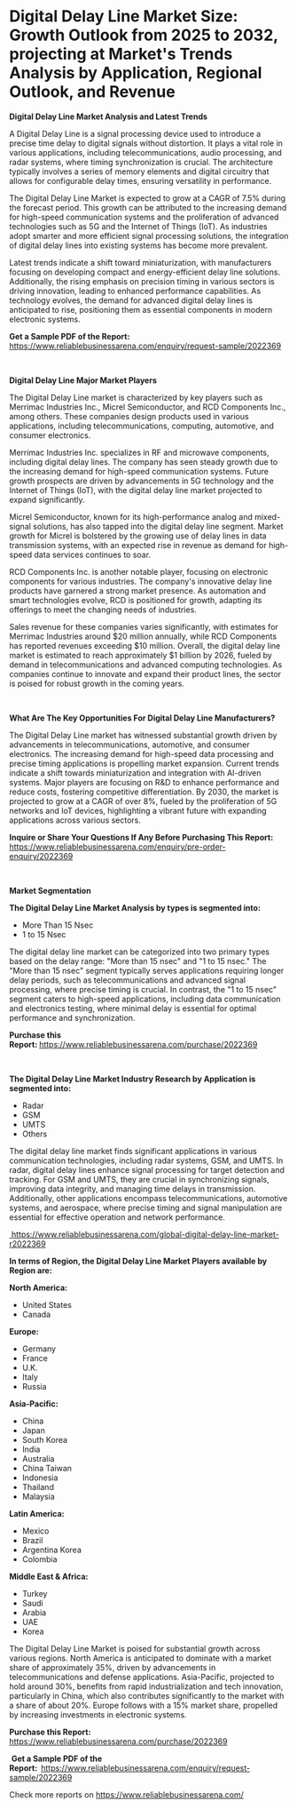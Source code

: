 <p><h1>Digital Delay Line Market Size: Growth Outlook from 2025 to 2032, projecting at Market's Trends Analysis by Application, Regional Outlook, and Revenue</h1></p><p><strong>Digital Delay Line Market Analysis and Latest Trends</strong></p>
<p><p>A Digital Delay Line is a signal processing device used to introduce a precise time delay to digital signals without distortion. It plays a vital role in various applications, including telecommunications, audio processing, and radar systems, where timing synchronization is crucial. The architecture typically involves a series of memory elements and digital circuitry that allows for configurable delay times, ensuring versatility in performance.</p><p>The Digital Delay Line Market is expected to grow at a CAGR of 7.5% during the forecast period. This growth can be attributed to the increasing demand for high-speed communication systems and the proliferation of advanced technologies such as 5G and the Internet of Things (IoT). As industries adopt smarter and more efficient signal processing solutions, the integration of digital delay lines into existing systems has become more prevalent. </p><p>Latest trends indicate a shift toward miniaturization, with manufacturers focusing on developing compact and energy-efficient delay line solutions. Additionally, the rising emphasis on precision timing in various sectors is driving innovation, leading to enhanced performance capabilities. As technology evolves, the demand for advanced digital delay lines is anticipated to rise, positioning them as essential components in modern electronic systems.</p></p>
<p><strong>Get a Sample PDF of the Report:&nbsp;</strong> <a href="https://www.reliablebusinessarena.com/enquiry/request-sample/2022369?utm_campaign=3554&utm_medium=2&utm_source=Github&utm_content=ia&utm_term=29032025&utm_id=digital-delay-line">https://www.reliablebusinessarena.com/enquiry/request-sample/2022369</a></p>
<p>&nbsp;</p>
<p><strong>Digital Delay Line Major Market Players</strong></p>
<p><p>The Digital Delay Line market is characterized by key players such as Merrimac Industries Inc., Micrel Semiconductor, and RCD Components Inc., among others. These companies design products used in various applications, including telecommunications, computing, automotive, and consumer electronics.</p><p>Merrimac Industries Inc. specializes in RF and microwave components, including digital delay lines. The company has seen steady growth due to the increasing demand for high-speed communication systems. Future growth prospects are driven by advancements in 5G technology and the Internet of Things (IoT), with the digital delay line market projected to expand significantly.</p><p>Micrel Semiconductor, known for its high-performance analog and mixed-signal solutions, has also tapped into the digital delay line segment. Market growth for Micrel is bolstered by the growing use of delay lines in data transmission systems, with an expected rise in revenue as demand for high-speed data services continues to soar.</p><p>RCD Components Inc. is another notable player, focusing on electronic components for various industries. The company's innovative delay line products have garnered a strong market presence. As automation and smart technologies evolve, RCD is positioned for growth, adapting its offerings to meet the changing needs of industries.</p><p>Sales revenue for these companies varies significantly, with estimates for Merrimac Industries around $20 million annually, while RCD Components has reported revenues exceeding $10 million. Overall, the digital delay line market is estimated to reach approximately $1 billion by 2026, fueled by demand in telecommunications and advanced computing technologies. As companies continue to innovate and expand their product lines, the sector is poised for robust growth in the coming years.</p></p>
<p>&nbsp;</p>
<p><strong>What Are The Key Opportunities For Digital Delay Line Manufacturers?</strong></p>
<p><p>The Digital Delay Line market has witnessed substantial growth driven by advancements in telecommunications, automotive, and consumer electronics. The increasing demand for high-speed data processing and precise timing applications is propelling market expansion. Current trends indicate a shift towards miniaturization and integration with AI-driven systems. Major players are focusing on R&D to enhance performance and reduce costs, fostering competitive differentiation. By 2030, the market is projected to grow at a CAGR of over 8%, fueled by the proliferation of 5G networks and IoT devices, highlighting a vibrant future with expanding applications across various sectors.</p></p>
<p><strong>Inquire or Share Your Questions If Any Before Purchasing This Report:</strong> <a href="https://www.reliablebusinessarena.com/enquiry/pre-order-enquiry/2022369?utm_campaign=3554&utm_medium=2&utm_source=Github&utm_content=ia&utm_term=29032025&utm_id=digital-delay-line">https://www.reliablebusinessarena.com/enquiry/pre-order-enquiry/2022369</a></p>
<p>&nbsp;</p>
<p><strong>Market Segmentation</strong></p>
<p><strong>The Digital Delay Line Market Analysis by types is segmented into:</strong></p>
<p><ul><li>More Than 15 Nsec</li><li>1 to 15 Nsec</li></ul></p>
<p><p>The digital delay line market can be categorized into two primary types based on the delay range: "More than 15 nsec" and "1 to 15 nsec." The "More than 15 nsec" segment typically serves applications requiring longer delay periods, such as telecommunications and advanced signal processing, where precise timing is crucial. In contrast, the "1 to 15 nsec" segment caters to high-speed applications, including data communication and electronics testing, where minimal delay is essential for optimal performance and synchronization.</p></p>
<p><strong>Purchase this Report:&nbsp;</strong><a href="https://www.reliablebusinessarena.com/purchase/2022369?utm_campaign=3554&utm_medium=2&utm_source=Github&utm_content=ia&utm_term=29032025&utm_id=digital-delay-line">https://www.reliablebusinessarena.com/purchase/2022369</a></p>
<p>&nbsp;</p>
<p><strong>The Digital Delay Line Market Industry Research by Application is segmented into:</strong></p>
<p><ul><li>Radar</li><li>GSM</li><li>UMTS</li><li>Others</li></ul></p>
<p><p>The digital delay line market finds significant applications in various communication technologies, including radar systems, GSM, and UMTS. In radar, digital delay lines enhance signal processing for target detection and tracking. For GSM and UMTS, they are crucial in synchronizing signals, improving data integrity, and managing time delays in transmission. Additionally, other applications encompass telecommunications, automotive systems, and aerospace, where precise timing and signal manipulation are essential for effective operation and network performance.</p></p>
<p><a href="https://www.reliablebusinessarena.com/global-digital-delay-line-market-r2022369?utm_campaign=3554&utm_medium=2&utm_source=Github&utm_content=ia&utm_term=29032025&utm_id=digital-delay-line">&nbsp;https://www.reliablebusinessarena.com/global-digital-delay-line-market-r2022369</a></p>
<p><strong>In terms of Region, the Digital Delay Line Market Players available by Region are:</strong></p>
<p>
    <p> <strong> North America: </strong>
        <ul>
            <li>United States</li>
            <li>Canada</li>
        </ul>
        </p> 
    <p> <strong> Europe: </strong>
        <ul>
            <li>Germany</li>
            <li>France</li>
            <li>U.K.</li>
            <li>Italy</li>
            <li>Russia</li>
        </ul>
        </p> 
    <p> <strong> Asia-Pacific: </strong>
        <ul>
            <li>China</li>
            <li>Japan</li>
            <li>South Korea</li>
            <li>India</li>
            <li>Australia</li>
            <li>China Taiwan</li>
            <li>Indonesia</li>
            <li>Thailand</li>
            <li>Malaysia</li>
        </ul>
        </p> 
    <p> <strong> Latin America: </strong>
        <ul>
            <li>Mexico</li>
            <li>Brazil</li>
            <li>Argentina Korea</li>
            <li>Colombia</li>
        </ul>
        </p> 
    <p> <strong> Middle East & Africa: </strong>
        <ul>
            <li>Turkey</li>
            <li>Saudi</li>
            <li>Arabia</li>
            <li>UAE</li>
            <li>Korea</li>
        </ul>
    </p>
    </p>
<p><p>The Digital Delay Line Market is poised for substantial growth across various regions. North America is anticipated to dominate with a market share of approximately 35%, driven by advancements in telecommunications and defense applications. Asia-Pacific, projected to hold around 30%, benefits from rapid industrialization and tech innovation, particularly in China, which also contributes significantly to the market with a share of about 20%. Europe follows with a 15% market share, propelled by increasing investments in electronic systems.</p></p>
<p><strong>Purchase this Report: </strong><a href="https://www.reliablebusinessarena.com/purchase/2022369?utm_campaign=3554&utm_medium=2&utm_source=Github&utm_content=ia&utm_term=29032025&utm_id=digital-delay-line">https://www.reliablebusinessarena.com/purchase/2022369</a></p>
<p>&nbsp;<strong>Get a Sample PDF of the Report:&nbsp;&nbsp;</strong><a href="https://www.reliablebusinessarena.com/enquiry/request-sample/2022369?utm_campaign=3554&utm_medium=2&utm_source=Github&utm_content=ia&utm_term=29032025&utm_id=digital-delay-line">https://www.reliablebusinessarena.com/enquiry/request-sample/2022369</a></p>
<p><strong></strong></p>
<p>Check more reports on <a href="https://www.reliablebusinessarena.com/?utm_campaign=3554&utm_medium=2&utm_source=Github&utm_content=ia&utm_term=29032025&utm_id=digital-delay-line">https://www.reliablebusinessarena.com/</a></p>